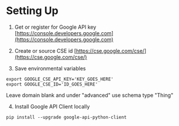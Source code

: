 # Setting Up
1. Get or register for Google API key
[https://console.developers.google.com](https://console.developers.google.com)
2. Create or source CSE id
[https://cse.google.com/cse/](https://cse.google.com/cse/)

3. Save environmental variables

```
export GOOGLE_CSE_API_KEY='KEY_GOES_HERE'
export GOOGLE_CSE_ID='ID_GOES_HERE'
```

Leave domain blank and under "advanced" use schema type "Thing"

4. Install Google API Client locally

```
pip install --upgrade google-api-python-client
```
